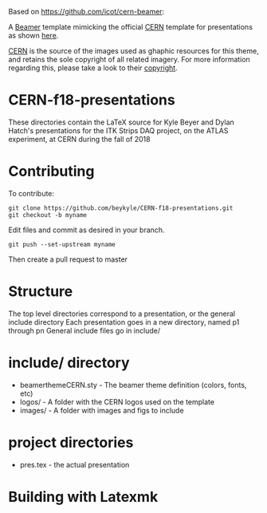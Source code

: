 
Based on https://github.com/icot/cern-beamer:

A [Beamer](https://bitbucket.org/rivanvx/beamer/wiki/Home) template mimicking
the official [CERN](www.cern.ch) template for presentations as shown
[here](http://design-guidelines.web.cern.ch/presentations).

[CERN](www.cern.ch) is the source of the images used as ghaphic resources for
this theme, and retains the sole copyright of all related imagery.
For more information regarding this, please take a look to their
[copyright](http://cern.ch/copyright).

CERN-f18-presentations
===========

These directories contain the LaTeX source for Kyle Beyer and Dylan Hatch's presentations for the ITK Strips DAQ 
project, on the ATLAS experiment, at CERN during the fall of 2018

Contributing
===

To contribute:

```console 
git clone https://github.com/beykyle/CERN-f18-presentations.git
git checkout -b myname 
```

Edit files and commit as desired in your branch. 

```console
git push --set-upstream myname
```

Then create a pull request to master


Structure
====

 The top level directories correspond to a presentation, or the general include directory
 Each presentation goes in a new directory, named p1 through pn
 General include files go in include/ 


include/ directory
=====

 * beamerthemeCERN.sty - The beamer theme definition (colors, fonts, etc)
 * logos/ - A folder with the CERN logos used on the template
 * images/ - A folder with images and figs to include

project directories
===

 * pres.tex - the actual presentation


Building with Latexmk
===
